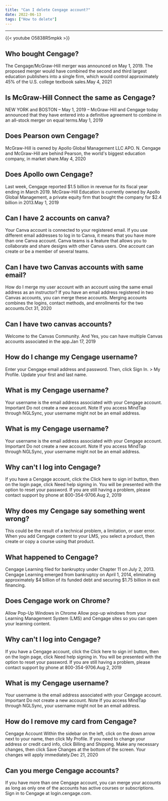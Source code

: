 ```yaml
---
title: "Can I delete Cengage account?"
date: 2022-06-13
tags: ["How to delete"]
---
```


---
{{< youtube O5838R5mpkk >}}
## Who bought Cengage?
The Cengage/McGraw-Hill merger was announced on May 1, 2019. The proposed merger would have combined the second and third largest education publishers into a single firm, which would control approximately 45% of the U.S. college textbook sales.May 4, 2021

## Is McGraw-Hill Connect the same as Cengage?
NEW YORK and BOSTON – May 1, 2019 – McGraw-Hill and Cengage today announced that they have entered into a definitive agreement to combine in an all-stock merger on equal terms.May 1, 2019

## Does Pearson own Cengage?
McGraw-Hill is owned by Apollo Global Management LLC APO. N. Cengage and McGraw-Hill are behind Pearson, the world's biggest education company, in market share.May 4, 2020

## Does Apollo own Cengage?
Last week, Cengage reported $1.5 billion in revenue for its fiscal year ending in March 2019. McGraw-Hill Education is currently owned by Apollo Global Management, a private equity firm that bought the company for $2.4 billion in 2013.May 1, 2019

## Can I have 2 accounts on canva?
Your Canva account is connected to your registered email. If you use different email addresses to log in to Canva, it means that you have more than one Canva account. Canva teams is a feature that allows you to collaborate and share designs with other Canva users. One account can create or be a member of several teams.

## Can I have two Canvas accounts with same email?
How do I merge my user account with an account using the same email address as an instructor? If you have an email address registered in two Canvas accounts, you can merge these accounts. Merging accounts combines the logins, contact methods, and enrollments for the two accounts.Oct 31, 2020

## Can I have two canvas accounts?
Welcome to the Canvas Community. And Yes, you can have multiple Canvas accounts associated in the app.Jan 17, 2019

## How do I change my Cengage username?
Enter your Cengage email address and password. Then, click Sign In. > My Profile. Update your first and last name.

## What is my Cengage username?
Your username is the email address associated with your Cengage account. Important Do not create a new account. Note If you access MindTap through NGLSync, your username might not be an email address.

## What is my Cengage username?
Your username is the email address associated with your Cengage account. Important Do not create a new account. Note If you access MindTap through NGLSync, your username might not be an email address.

## Why can't I log into Cengage?
If you have a Cengage account, click the Click here to sign in! button, then on the login page, click Need help signing in. You will be presented with the option to reset your password. If you are still having a problem, please contact support by phone at 800-354-9706.Aug 2, 2019

## Why does my Cengage say something went wrong?
This could be the result of a technical problem, a limitation, or user error. When you add Cengage content to your LMS, you select a product, then create or copy a course using that product.

## What happened to Cengage?
Cengage Learning filed for bankruptcy under Chapter 11 on July 2, 2013. Cengage Learning emerged from bankruptcy on April 1, 2014, eliminating approximately $4 billion of its funded debt and securing $1.75 billion in exit financing.

## Does Cengage work on Chrome?
Allow Pop-Up Windows in Chrome Allow pop-up windows from your Learning Management System (LMS) and Cengage sites so you can open your learning content.

## Why can't I log into Cengage?
If you have a Cengage account, click the Click here to sign in! button, then on the login page, click Need help signing in. You will be presented with the option to reset your password. If you are still having a problem, please contact support by phone at 800-354-9706.Aug 2, 2019

## What is my Cengage username?
Your username is the email address associated with your Cengage account. Important Do not create a new account. Note If you access MindTap through NGLSync, your username might not be an email address.

## How do I remove my card from Cengage?
Cengage Account Within the sidebar on the left, click on the down arrow next to your name, then click My Profile. If you need to change your address or credit card info, click Billing and Shipping. Make any necessary changes, then click Save Changes at the bottom of the screen. Your changes will apply immediately.Dec 21, 2020

## Can you merge Cengage accounts?
If you have more than one Cengage account, you can merge your accounts as long as only one of the accounts has active courses or subscriptions. Sign in to Cengage at login.cengage.com.

